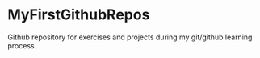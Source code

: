 # MyFirstGithubRepos
Github repository for exercises and projects during my git/github learning process.
